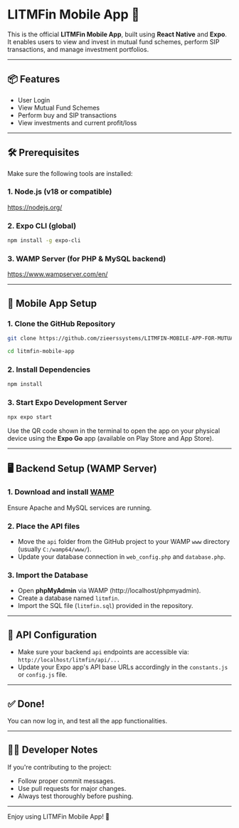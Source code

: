 
# LITMFin Mobile App 📱

This is the official **LITMFin Mobile App**, built using **React Native** and **Expo**. It enables users to view and invest in mutual fund schemes, perform SIP transactions, and manage investment portfolios.

---

## 📦 Features

- User Login
- View Mutual Fund Schemes
- Perform buy and SIP transactions
- View investments and current profit/loss

---

## 🛠️ Prerequisites

Make sure the following tools are installed:

### 1. Node.js (v18 or compatible)
https://nodejs.org/

### 2. Expo CLI (global)
```bash
npm install -g expo-cli
```

### 3. WAMP Server (for PHP & MySQL backend)
https://www.wampserver.com/en/

---

## 📲 Mobile App Setup

### 1. Clone the GitHub Repository
```bash
git clone https://github.com/zieerssystems/LITMFIN-MOBILE-APP-FOR-MUTUAL-FUNDS-TRANSACTIONS.git

cd litmfin-mobile-app
```

### 2. Install Dependencies
```bash
npm install
```

### 3. Start Expo Development Server
```bash
npx expo start
```

Use the QR code shown in the terminal to open the app on your physical device using the **Expo Go** app (available on Play Store and App Store).

---

## 🖥️ Backend Setup (WAMP Server)

### 1. Download and install [WAMP](https://www.wampserver.com/)
Ensure Apache and MySQL services are running.

### 2. Place the API files

- Move the `api` folder from the GitHub project to your WAMP `www` directory (usually `C:/wamp64/www/`).
- Update your database connection in `web_config.php` and `database.php`.

### 3. Import the Database

- Open **phpMyAdmin** via WAMP (http://localhost/phpmyadmin).
- Create a database named `litmfin`.
- Import the SQL file (`litmfin.sql`) provided in the repository.

---

## 🔐 API Configuration

- Make sure your backend `api` endpoints are accessible via: `http://localhost/litmfin/api/...`
- Update your Expo app's API base URLs accordingly in the `constants.js` or `config.js` file.

---

## ✅ Done!

You can now log in, and test all the app functionalities.

---

## 🧑‍💻 Developer Notes

If you're contributing to the project:

- Follow proper commit messages.
- Use pull requests for major changes.
- Always test thoroughly before pushing.


---

Enjoy using LITMFin Mobile App! 🚀

